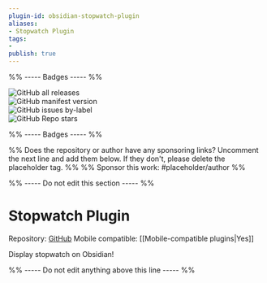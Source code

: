 ```yaml
---
plugin-id: obsidian-stopwatch-plugin
aliases:
- Stopwatch Plugin
tags: 
- 
publish: true
---
```


%% ----- Badges ----- %%

![GitHub all releases](https://img.shields.io/github/downloads/tokuhirom/obsidian-stopwatch-plugin/total?color=573E7A&logo=github&style=for-the-badge)   
![GitHub manifest version](https://img.shields.io/github/manifest-json/v/tokuhirom/obsidian-stopwatch-plugin?color=573E7A&logo=github&style=for-the-badge)   
![GitHub issues by-label](https://img.shields.io/github/issues/tokuhirom/obsidian-stopwatch-plugin/help%20wanted?color=573E7A&logo=github&style=for-the-badge)   
![GitHub Repo stars](https://img.shields.io/github/stars/tokuhirom/obsidian-stopwatch-plugin?color=573E7A&logo=github&style=for-the-badge)

%% ----- Badges ----- %%

%% Does the repository or author have any sponsoring links? Uncomment the next line and add them below. If they don't, please delete the placeholder tag. %%
%% Sponsor this work: #placeholder/author %%

%% ----- Do not edit this section ----- %%

# Stopwatch Plugin

Repository: [GitHub](https://github.com/tokuhirom/obsidian-stopwatch-plugin)
Mobile compatible: [[Mobile-compatible plugins|Yes]]

Display stopwatch on Obsidian!

%% ----- Do not edit anything above this line ----- %% 
